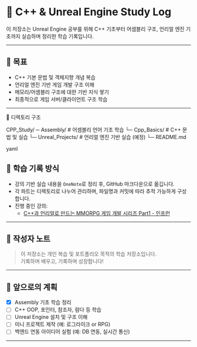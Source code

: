 # 📘 C++ & Unreal Engine Study Log

이 저장소는 Unreal Engine 공부를 위해 
C++ 기초부터 어셈블리 구조, 언리얼 엔진 기초까지 실습하며 정리한 학습 기록입니다.

---

## 🎯 목표
- C++ 기본 문법 및 객체지향 개념 복습
- 언리얼 엔진 기반 게임 개발 구조 이해
- 메모리/어셈블리 구조에 대한 기반 지식 쌓기
- 최종적으로 게임 서버/클라이언트 구조 학습

---
📁 디렉토리 구조

CPP_Study/ ─ Assembly/ # 어셈블리 언어 기초 학습
           └─ Cpp_Basics/ # C++ 문법 및 실습
           └─ Unreal_Projects/ # 언리얼 엔진 기반 실습 (예정)
           └─ README.md

yaml


## 📝 학습 기록 방식

- 강의 기반 실습 내용을 `OneNote`로 정리 후, GitHub 마크다운으로 옮깁니다.
- 각 파트는 디렉토리로 나누어 관리하며, 파일명과 커밋에 따라 추적 가능하게 구성합니다.
- 진행 중인 강의:
  - [C++과 언리얼로 만드는 MMORPG 게임 개발 시리즈 Part1 - 인프런](https://www.inflearn.com/course/언리얼-mmorpg-개발-1)

---

## 🧠 작성자 노트
> 이 저장소는 개인 복습 및 포트폴리오 목적의 학습 저장소입니다.  
> 기록하며 배우고, 기록하며 성장합니다!

---

## 📌 앞으로의 계획

- [x] Assembly 기초 학습 정리
- [ ] C++ OOP, 포인터, 참조자, 람다 등 학습
- [ ] Unreal Engine 설치 및 구조 이해
- [ ] 미니 프로젝트 제작 (예: 로그라이크 or RPG)
- [ ] 백엔드 연동 아이디어 실험 (예: DB 연동, 실시간 통신)

---

